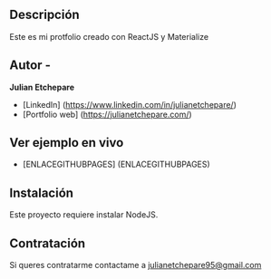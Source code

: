 ## Descripción

Este es mi protfolio creado con ReactJS y Materialize

## Autor -
**Julian Etchepare**

* [LinkedIn] (https://www.linkedin.com/in/julianetchepare/)
* [Portfolio web] (https://julianetchepare.com/)

## Ver ejemplo en vivo
- [ENLACEGITHUBPAGES] (ENLACEGITHUBPAGES)

## Instalación

Este proyecto requiere instalar NodeJS.

## Contratación

Si queres contratarme contactame a julianetchepare95@gmail.com
